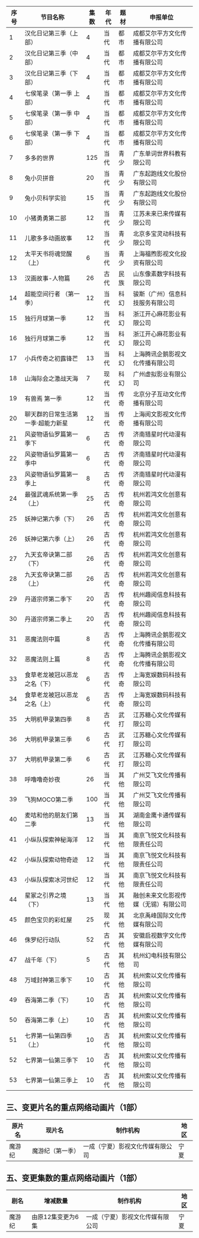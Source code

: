  序号 | 节目名称 | 集数 | 年代 | 题材 | 申报单位 
---|---|---|---|---|---
 1 | 汉化日记第三季（上部） | 4 | 当代 | 都市 | 成都艾尔平方文化传播有限公司 
 2 | 汉化日记第三季（中部） | 4 | 当代 | 都市 | 成都艾尔平方文化传播有限公司 
 3 | 汉化日记第三季（下部） | 4 | 当代 | 都市 | 成都艾尔平方文化传播有限公司 
 4 | 七侯笔录（第一季 上部） | 4 | 当代 | 都市 | 成都艾尔平方文化传播有限公司 
 5 | 七侯笔录（第一季 中部） | 4 | 当代 | 都市 | 成都艾尔平方文化传播有限公司 
 6 | 七侯笔录（第一季 下部） | 4 | 当代 | 都市 | 成都艾尔平方文化传播有限公司 
 7 | 多多的世界 | 125 | 当代 | 青少 | 广东单词世界科教有限公司 
 8 | 兔小贝拼音 | 20 | 当代 | 青少 | 广东起跑线文化股份有限公司 
 9 | 兔小贝科学实验 | 15 | 当代 | 青少 | 广东起跑线文化股份有限公司 
 10 | 小猪勇勇第二部 | 12 | 当代 | 青少 | 江苏未来已来传媒有限公司 
 11 | 儿歌多多动画故事 | 12 | 当代 | 青少 | 北京多宝灵动科技有限公司 
 12 | 太平天书将魂觉醒（上） | 6 | 当代 | 青少 | 上海福煦影视文化投资有限公司 
 13 | 汉画故事-人物篇 | 26 | 古代 | 民族 | 山东像素数字科技有限公司 
 14 | 超能空间行者 （第一季） | 12 | 当代 | 科幻 | 骏斯（广州）信息科技服务有限公司 
 15 | 独行月球第一季 | 12 | 当代 | 科幻 | 浙江开心麻花影业有限公司 
 16 | 独行月球第二季 | 12 | 当代 | 科幻 | 浙江开心麻花影业有限公司 
 17 | 小兵传奇之初露锋芒 | 13 | 当代 | 科幻 | 上海腾讯企鹅影视文化传播有限公司 
 18 | 山海际会之激战天海 | 7 | 现代 | 科幻 | 广州虚拟影业有限公司 
 19 | 有兽焉 第一季 | 12 | 当代 | 传奇 | 北京分子互动文化传播有限公司 
 20 | 聊天群的日常生活第一季·超能力新星 | 12 | 当代 | 传奇 | 上海阅文影视文化传播有限公司 
 21 | 风姿物语仙罗篇第一季下 | 6 | 古代 | 传奇 | 济南猎星时代动漫有限公司 
 22 | 风姿物语仙罗篇第一季中 | 6 | 古代 | 传奇 | 济南猎星时代动漫有限公司 
 23 | 风姿物语仙罗篇第一季上 | 8 | 古代 | 传奇 | 济南猎星时代动漫有限公司 
 24 | 最强武魂系统第一季（上） | 25 | 古代 | 传奇 | 杭州若鸿文化创意有限公司 
 25 | 妖神记第六季（下） | 26 | 古代 | 传奇 | 杭州若鸿文化创意有限公司 
 26 | 妖神记第六季（上） | 26 | 古代 | 传奇 | 杭州若鸿文化创意有限公司 
 27 | 九天玄帝诀第二部（下） | 26 | 古代 | 传奇 | 杭州若鸿文化创意有限公司 
 28 | 九天玄帝诀第二部（上） | 26 | 古代 | 传奇 | 杭州若鸿文化创意有限公司 
 29 | 丹道宗师第二季下 | 20 | 古代 | 传奇 | 杭州趣阅信息科技有限公司 
 30 | 丹道宗师第二季上 | 20 | 古代 | 传奇 | 杭州趣阅信息科技有限公司 
 31 | 恶魔法则中篇 | 8 | 古代 | 传奇 | 上海腾讯企鹅影视文化传播有限公司 
 32 | 恶魔法则上篇 | 8 | 古代 | 传奇 | 上海腾讯企鹅影视文化传播有限公司 
 33 | 食草老龙被冠以恶龙之名（下） | 6 | 古代 | 传奇 | 上海宽娱数码科技有限公司 
 34 | 食草老龙被冠以恶龙之名（上） | 6 | 古代 | 传奇 | 上海宽娱数码科技有限公司 
 35 | 大明机甲录第四季 | 8 | 古代 | 武打 | 江苏糖心文化传媒有限公司 
 36 | 大明机甲录第三季 | 6 | 古代 | 武打 | 江苏糖心文化传媒有限公司 
 37 | 大明机甲录第二季 | 6 | 古代 | 武打 | 江苏糖心文化传媒有限公司 
 38 | 呼噜噜奇妙夜 | 26 | 当代 | 其他 | 广州艾飞文化传播有限公司 
 39 | 飞狗MOCO第二季 | 100 | 当代 | 其他 | 广州艾飞文化传播有限公司 
 40 | 麦咭和他的朋友们第二季 | 13 | 当代 | 其他 | 湖南金鹰卡通传媒有限公司 
 41 | 小纵队探索神秘海洋 | 12 | 当代 | 其他 | 南京飞悦文化科技有限责任公司 
 42 | 小纵队探索动物奇迹 | 12 | 当代 | 其他 | 南京飞悦文化科技有限责任公司 
 43 | 小纵队探索冰河世纪 | 12 | 当代 | 其他 | 南京飞悦文化科技有限责任公司 
 44 | 星冢之引界之境（下） | 13 | 当代 | 其他 | 融创未来文化影视传媒（无锡）有限公司 
 45 | 颜色宝贝的彩虹屋 | 25 | 现代 | 其他 | 北京禹峰国际文化传媒有限公司 
 46 | 侏罗纪行动队 | 52 | 古代 | 其他 | 安徽启视数字文化传媒有限公司 
 47 | 战千年（下） | 5 | 古代 | 其他 | 杭州幻电科技有限公司 
 48 | 万域封神第三季下 | 10 | 古代 | 其他 | 杭州索以文化传播有限公司 
 49 | 吞海第二季（下） | 10 | 古代 | 其他 | 杭州索以文化传播有限公司 
 50 | 吞海第二季（上） | 10 | 古代 | 其他 | 杭州索以文化传播有限公司 
 51 | 七界第一仙第四季（上） | 10 | 古代 | 其他 | 杭州索以文化传播有限公司 
 52 | 七界第一仙第三季下 | 10 | 古代 | 其他 | 杭州索以文化传播有限公司 
 53 | 七界第一仙第三季上 | 10 | 古代 | 其他 | 杭州索以文化传播有限公司 

## 三、变更片名的重点网络动画片（1部）
 原片名 | 现片名 | 制作机构 | 地区 
---|---|---|---
 魔游纪 | 魔游纪（第一季） | 一成（宁夏）影视文化传媒有限公司 | 宁夏 

## 五、变更集数的重点网络动画片（1部）
 剧名 | 增减数量 | 制作机构 | 地区 
---|---|---|---
 魔游纪 | 由原12集变更为6集 | 一成（宁夏）影视文化传媒有限公司 | 宁夏 